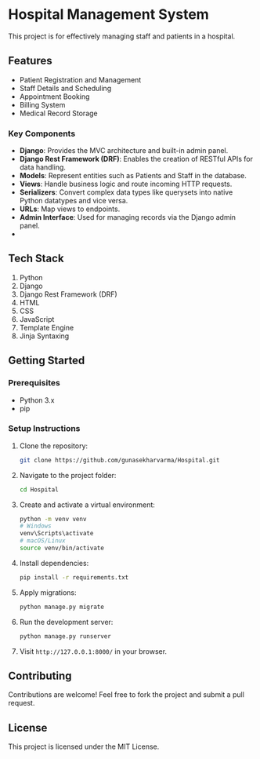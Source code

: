 # Hospital Management System

This project is for effectively managing staff and patients in a hospital.

## Features

- Patient Registration and Management  
- Staff Details and Scheduling  
- Appointment Booking  
- Billing System  
- Medical Record Storage  

### Key Components

- **Django**: Provides the MVC architecture and built-in admin panel.  
- **Django Rest Framework (DRF)**: Enables the creation of RESTful APIs for data handling.  
- **Models**: Represent entities such as Patients and Staff in the database.  
- **Views**: Handle business logic and route incoming HTTP requests.  
- **Serializers**: Convert complex data types like querysets into native Python datatypes and vice versa.  
- **URLs**: Map views to endpoints.  
- **Admin Interface**: Used for managing records via the Django admin panel.
- 
## Tech Stack

1. Python  
2. Django  
3. Django Rest Framework (DRF)  
4. HTML  
5. CSS  
6. JavaScript  
7. Template Engine  
8. Jinja Syntaxing  

## Getting Started

### Prerequisites

- Python 3.x  
- pip  

### Setup Instructions

1. Clone the repository:
   ```bash
   git clone https://github.com/gunasekharvarma/Hospital.git
   ```

2. Navigate to the project folder:
   ```bash
   cd Hospital
   ```

3. Create and activate a virtual environment:
   ```bash
   python -m venv venv
   # Windows
   venv\Scripts\activate
   # macOS/Linux
   source venv/bin/activate
   ```

4. Install dependencies:
   ```bash
   pip install -r requirements.txt
   ```

5. Apply migrations:
   ```bash
   python manage.py migrate
   ```

6. Run the development server:
   ```bash
   python manage.py runserver
   ```

7. Visit `http://127.0.0.1:8000/` in your browser.

## Contributing

Contributions are welcome! Feel free to fork the project and submit a pull request.

## License

This project is licensed under the MIT License.
